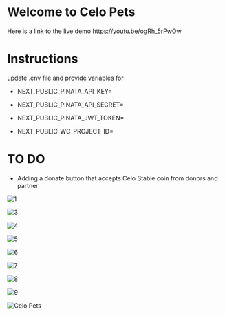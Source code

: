 # Welcome to Celo Pets

Here is a link to the live demo
https://youtu.be/ogRh_5rPwOw

# Instructions
update .env file and provide variables for 

- NEXT_PUBLIC_PINATA_API_KEY=

- NEXT_PUBLIC_PINATA_API_SECRET=

- NEXT_PUBLIC_PINATA_JWT_TOKEN=

- NEXT_PUBLIC_WC_PROJECT_ID=
  
# TO DO
- Adding a donate button that accepts Celo Stable coin from donors and partner 

![1](https://github.com/emiridbest/celoPets/assets/6362475/a9a8dac0-9f39-437b-a223-4f0f59d19001)


![3](https://github.com/emiridbest/celoPets/assets/6362475/57ce1072-0ce8-48f4-82f2-a8205476f8fb)

![4](https://github.com/emiridbest/celoPets/assets/6362475/06dec6c6-a814-48f6-9e30-6d776c374828)

![5](https://github.com/emiridbest/celoPets/assets/6362475/142ad1b0-085d-4b95-ab8a-e93e4381d879)

![6](https://github.com/emiridbest/celoPets/assets/6362475/88932bb9-4c28-43fc-95b2-56583acea607)

![7](https://github.com/emiridbest/celoPets/assets/6362475/56c83ac6-1c70-4384-8bd3-464a035e8b79)

![8](https://github.com/emiridbest/celoPets/assets/6362475/a944396b-11ce-49c8-b8a8-6c7a5a3567e6)

![9](https://github.com/emiridbest/celoPets/assets/6362475/f9a52330-b190-4be6-a4e0-faeef29d9fe2)

![Celo Pets](https://github.com/emiridbest/celoPets/assets/6362475/f803eb41-b922-431b-938a-839125fe5e5d)

